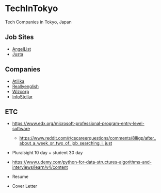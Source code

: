 # TechInTokyo
Tech Companies in Tokyo, Japan

## Job Sites
* [AngelList](https://angel.co/jobs)
* [Justa](https://justa.io/candidate/jobs)

## Companies
* [Atilika](https://github.com/tibbsm/TechInTokyo/tree/master/Atilika)
* [Reallyenglish](https://github.com/tibbsm/TechInTokyo/tree/master/reallyenglish)
* [Wizcorp](https://www.wizcorp.jp/#home)
* [InfoStellar](https://www.infostellar.net/careers/)


## ETC
* https://www.edx.org/microsoft-professional-program-entry-level-software
  * https://www.reddit.com/r/cscareerquestions/comments/8lligp/after_about_a_week_or_two_of_job_searching_i_just
* Pluralsight 10 day + student 30 day
* https://www.udemy.com/python-for-data-structures-algorithms-and-interviews/learn/v4/content

* Resume
* Cover Letter
